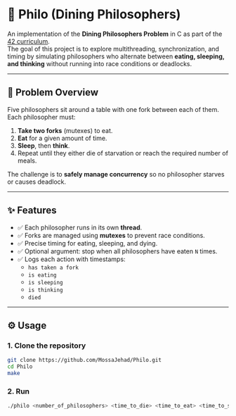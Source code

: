 # 🥢 Philo (Dining Philosophers)

An implementation of the **Dining Philosophers Problem** in C as part of the [42 curriculum](https://42.fr/).  
The goal of this project is to explore multithreading, synchronization, and timing by simulating philosophers who alternate between **eating, sleeping, and thinking** without running into race conditions or deadlocks.

---

## 📖 Problem Overview

Five philosophers sit around a table with one fork between each of them.  
Each philosopher must:

1. **Take two forks** (mutexes) to eat.  
2. **Eat** for a given amount of time.  
3. **Sleep**, then **think**.  
4. Repeat until they either die of starvation or reach the required number of meals.

The challenge is to **safely manage concurrency** so no philosopher starves or causes deadlock.

---

## ✨ Features

- ✅ Each philosopher runs in its own **thread**.  
- ✅ Forks are managed using **mutexes** to prevent race conditions.  
- ✅ Precise timing for eating, sleeping, and dying.  
- ✅ Optional argument: stop when all philosophers have eaten `N` times.  
- ✅ Logs each action with timestamps:
  - `has taken a fork`
  - `is eating`
  - `is sleeping`
  - `is thinking`
  - `died`

---

## ⚙️ Usage

### 1. Clone the repository
```bash
git clone https://github.com/MossaJehad/Philo.git
cd Philo
make
```

### 2. Run
```bash
./philo <number_of_philosophers> <time_to_die> <time_to_eat> <time_to_sleep> [number_of_times_each_philosopher_must_eat]
```

